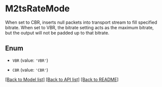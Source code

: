 # M2tsRateMode

When set to CBR, inserts null packets into transport stream to fill specified bitrate. When set to VBR, the bitrate setting acts as the maximum bitrate, but the output will not be padded up to that bitrate.

## Enum

* `VBR` (value: `'VBR'`)

* `CBR` (value: `'CBR'`)

[[Back to Model list]](../README.md#documentation-for-models) [[Back to API list]](../README.md#documentation-for-api-endpoints) [[Back to README]](../README.md)


